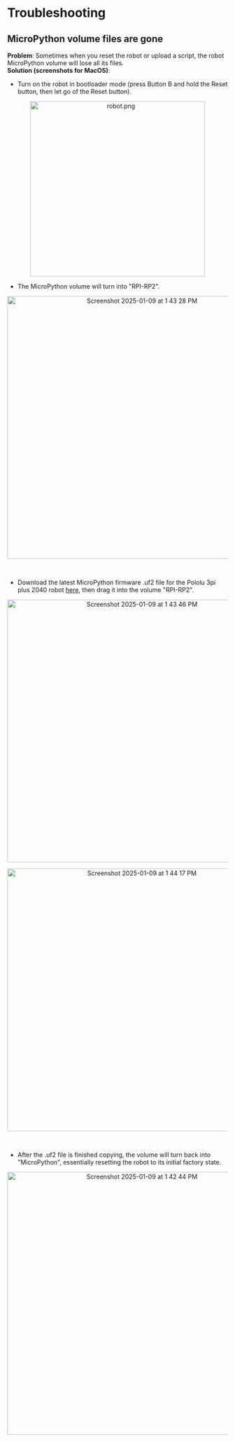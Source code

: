 # Troubleshooting


## MicroPython volume files are gone
<b>Problem</b>: Sometimes when you reset the robot or upload a script, the robot MicroPython volume will lose all its files.  
<b>Solution (screenshots for MacOS)</b>: 
- Turn on the robot in bootloader mode (press Button B and hold the Reset button, then let go of the Reset button). 
<p align="center">
  <img width="400" alt="robot.png" src="https://github.com/user-attachments/assets/8ebb9599-d829-418b-97f3-d3f209e2228b" />
</p>

- The MicroPython volume will turn into "RPI-RP2".
<p align="center">
  <img width="600" alt="Screenshot 2025-01-09 at 1 43 28 PM" src="https://github.com/user-attachments/assets/391f0b4d-afa6-441d-a139-88ce8b208dcd" />
</p>
<br/>

- Download the latest MicroPython firmware .uf2 file for the Pololu 3pi plus 2040 robot [here](https://micropython.org/download/POLOLU_3PI_2040_ROBOT/), then drag it into the volume "RPI-RP2". 
<p align="center">
  <img width="600" alt="Screenshot 2025-01-09 at 1 43 46 PM" src="https://github.com/user-attachments/assets/44f50421-bb75-4729-b88c-9652965b1770" />
</p>

<p align="center">
  <img width="600" alt="Screenshot 2025-01-09 at 1 44 17 PM" src="https://github.com/user-attachments/assets/34cfa5bf-6875-4c5d-b505-f5ac757429c9" />
</p>
<br/>

- After the .uf2 file is finished copying, the volume will turn back into "MicroPython", essentially resetting the robot to its initial factory state.
<p align="center">
  <img width="600" alt="Screenshot 2025-01-09 at 1 42 44 PM" src="https://github.com/user-attachments/assets/8d283bce-813d-4e89-aa7f-f47cfe965b48" />
</p>
<br/>
